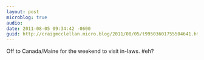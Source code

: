 ```yaml
---
layout: post
microblog: true
audio: 
date: 2011-08-05 09:34:42 -0600
guid: http://craigmcclellan.micro.blog/2011/08/05/t99503601755504641.html
---
```

Off to Canada/Maine for the weekend to visit in-laws. #eh?
